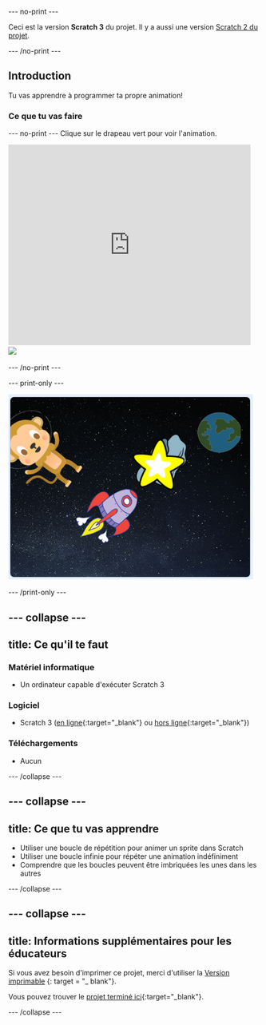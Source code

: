 \--- no-print \---

Ceci est la version **Scratch 3** du projet. Il y a aussi une version [Scratch 2 du projet](https://projects.raspberrypi.org/en/projects/lost-in-space-scratch2).

\--- /no-print \---

## Introduction

Tu vas apprendre à programmer ta propre animation!

### Ce que tu vas faire

\--- no-print \--- Clique sur le drapeau vert pour voir l'animation.

<div class="scratch-preview">
  <iframe allowtransparency="true" width="485" height="402" src="https://scratch.mit.edu/projects/embed/276873231/?autostart=false" frameborder="0" scrolling="no"></iframe>
  <img src="images/space-final.png">
</div>

\--- /no-print \---

\--- print-only \---

![Projet complet](images/showcase_static.png)

\--- /print-only \---

## \--- collapse \---

## title: Ce qu'il te faut

### Matériel informatique

- Un ordinateur capable d'exécuter Scratch 3

### Logiciel

- Scratch 3 ([en ligne](http://rpf.io/scratchon){:target="_blank"} ou [hors ligne](http://rpf.io/scratchoff){:target="_blank"})

### Téléchargements

- Aucun

\--- /collapse \---

## \--- collapse \---

## title: Ce que tu vas apprendre

- Utiliser une boucle de répétition pour animer un sprite dans Scratch
- Utiliser une boucle infinie pour répéter une animation indéfiniment
- Comprendre que les boucles peuvent être imbriquées les unes dans les autres

\--- /collapse \---

## \--- collapse \---

## title: Informations supplémentaires pour les éducateurs

Si vous avez besoin d'imprimer ce projet, merci d'utiliser la [Version imprimable](https://projects.raspberrypi.org/en/projects/lost-in-space/print) {: target = "_ blank"}.

Vous pouvez trouver le [projet terminé ici](http://rpf.io/p/en/lost-in-space-get){:target="_blank"}.

\--- /collapse \---